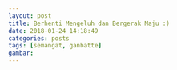 ```yaml
---
layout: post
title: Berhenti Mengeluh dan Bergerak Maju :)
date: 2018-01-24 14:18:49
categories: posts
tags: [semangat, ganbatte]
gambar: 
---
```


